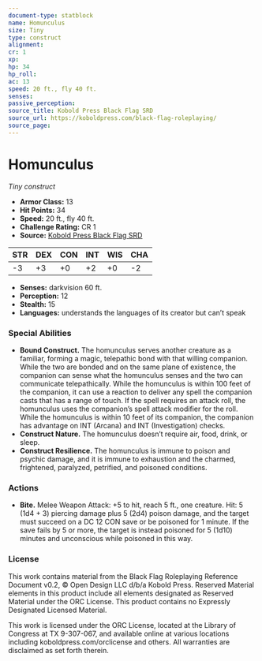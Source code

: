 ```yaml
---
document-type: statblock
name: Homunculus
size: Tiny
type: construct
alignment: 
cr: 1
xp: 
hp: 34
hp_roll: 
ac: 13
speed: 20 ft., fly 40 ft.
senses: 
passive_perception: 
source_title: Kobold Press Black Flag SRD
source_url: https://koboldpress.com/black-flag-roleplaying/
source_page: 
---
```


# Homunculus

*Tiny construct*

- **Armor Class:** 13
- **Hit Points:** 34
- **Speed:** 20 ft., fly 40 ft.
- **Challenge Rating:** CR 1
- **Source:** [Kobold Press Black Flag SRD](https://koboldpress.com/black-flag-roleplaying/)

| STR | DEX | CON | INT | WIS | CHA |
| --- | --- | --- | --- | --- | --- |
| -3 | +3 | +0 | +2 | +0 | -2 |

- **Senses:** darkvision 60 ft.
- **Perception:** 12
- **Stealth:** 15
- **Languages:** understands the languages of its creator but can’t speak

### Special Abilities

- **Bound Construct.** The homunculus serves another creature as a familiar, forming a magic, telepathic bond with that willing companion. While the two are bonded and on the same plane of existence, the companion can sense what the homunculus senses and the two can communicate telepathically. While the homunculus is within 100 feet of the companion, it can use a reaction to deliver any spell the companion casts that has a range of touch. If the spell requires an attack roll, the homunculus uses the companion’s spell attack modifier for the roll. While the homunculus is within 10 feet of its companion, the companion has advantage on INT (Arcana) and INT (Investigation) checks.
- **Construct Nature.** The homunculus doesn’t require air, food, drink, or sleep.
- **Construct Resilience.** The homunculus is immune to poison and psychic damage, and it is immune to exhaustion and the charmed, frightened, paralyzed, petrified, and poisoned conditions.

### Actions

- **Bite.** Melee Weapon Attack: +5 to hit, reach 5 ft., one creature. Hit: 5 (1d4 + 3) piercing damage plus 5 (2d4) poison damage, and the target must succeed on a DC 12 CON save or be poisoned for 1 minute. If the save fails by 5 or more, the target is instead poisoned for 5 (1d10) minutes and unconscious while poisoned in this way.

### License

This work contains material from the Black Flag Roleplaying Reference Document v0.2, © Open Design LLC d/b/a Kobold Press. Reserved Material elements in this product include all elements designated as Reserved Material under the ORC License. This product contains no Expressly Designated Licensed Material.

This work is licensed under the ORC License, located at the Library of Congress at TX 9-307-067, and available online at various locations including koboldpress.com/orclicense and others. All warranties are disclaimed as set forth therein.
